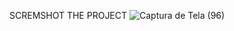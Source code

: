 SCREMSHOT THE PROJECT
![Captura de Tela (96)](https://github.com/Willianpimenta/calculadora-imc/assets/66370178/2fad071e-cf5f-47a0-9ac9-b67a7f11116c)
